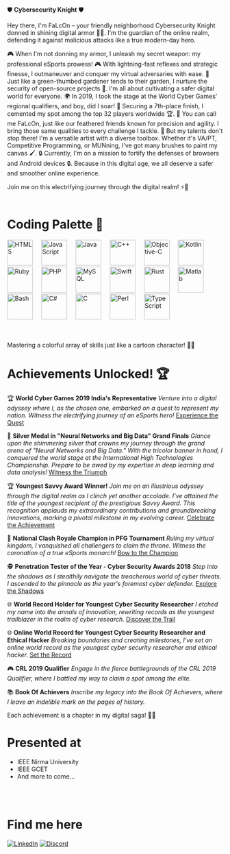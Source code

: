 🛡️ **Cybersecurity Knight** 🛡️

Hey there, I'm FaLcOn – your friendly neighborhood Cybersecurity Knight donned in shining digital armor 🦸‍♂️. I'm the guardian of the online realm, defending it against malicious attacks like a true modern-day hero.

🎮 When I'm not donning my armor, I unleash my secret weapon: my professional eSports prowess! 🎮 With lightning-fast reflexes and strategic finesse, I outmaneuver and conquer my virtual adversaries with ease.
🌱 Just like a green-thumbed gardener tends to their garden, I nurture the security of open-source projects 🌱. I'm all about cultivating a safer digital world for everyone.
🌍 In 2019, I took the stage at the World Cyber Games' regional qualifiers, and boy, did I soar! 🚀 Securing a 7th-place finish, I cemented my spot among the top 32 players worldwide 🏆.
🦅 You can call me FaLcOn, just like our feathered friends known for precision and agility. I bring those same qualities to every challenge I tackle.
🎨 But my talents don't stop there! I'm a versatile artist with a diverse toolbox. Whether it's VA/PT, Competitive Programming, or MUNning, I've got many brushes to paint my canvas 🖌️.
🔒 Currently, I'm on a mission to fortify the defenses of browsers and Android devices 🔒. Because in this digital age, we all deserve a safer and smoother online experience.

Join me on this electrifying journey through the digital realm! ⚡🚀
<br/>
<br/>

# Coding Palette 🎨

<div align="left">
  <img src="https://cdn.jsdelivr.net/gh/devicons/devicon/icons/html5/html5-original.svg" height="60" alt="HTML5" title="HTML5" />
  <img width="12" />
  <img src="https://cdn.jsdelivr.net/gh/devicons/devicon/icons/javascript/javascript-original.svg" height="60" alt="JavaScript" title="JavaScript" />
  <img width="12" />
  <img src="https://cdn.jsdelivr.net/gh/devicons/devicon/icons/java/java-original.svg" height="60" alt="Java" title="Java" />
  <img width="12" />
  <img src="https://cdn.jsdelivr.net/gh/devicons/devicon/icons/cplusplus/cplusplus-original.svg" height="60" alt="C++" title="C++" />
  <img width="12" />
  <img src="https://cdn.jsdelivr.net/gh/devicons/devicon/icons/objectivec/objectivec-plain.svg" height="60" alt="Objective-C" title="Objective-C" />
  <img width="12" />
  <img src="https://cdn.jsdelivr.net/gh/devicons/devicon/icons/kotlin/kotlin-original.svg" height="60" alt="Kotlin" title="Kotlin" />
  <img width="12" />
  <img src="https://cdn.jsdelivr.net/gh/devicons/devicon/icons/ruby/ruby-original.svg" height="60" alt="Ruby" title="Ruby" />
  <img width="12" />
  <img src="https://cdn.jsdelivr.net/gh/devicons/devicon/icons/php/php-original.svg" height="60" alt="PHP" title="PHP" />
  <img width="12" />
  <img src="https://cdn.jsdelivr.net/gh/devicons/devicon/icons/mysql/mysql-original.svg" height="60" alt="MySQL" title="MySQL" />
  <img width="12" />
  <img src="https://cdn.jsdelivr.net/gh/devicons/devicon/icons/swift/swift-original.svg" height="60" alt="Swift" title="Swift" />
  <img width="12" />
  <img src="https://cdn.jsdelivr.net/gh/devicons/devicon/icons/rust/rust-plain.svg" height="60" alt="Rust" title="Rust" />
  <img width="12" />
  <img src="https://cdn.jsdelivr.net/gh/devicons/devicon/icons/matlab/matlab-original.svg" height="60" alt="Matlab" title="Matlab" />
  <img width="12" />
  <img src="https://cdn.jsdelivr.net/gh/devicons/devicon/icons/bash/bash-original.svg" height="60" alt="Bash" title="Bash" />
  <img width="12" />
  <img src="https://cdn.jsdelivr.net/gh/devicons/devicon/icons/csharp/csharp-original.svg" height="60" alt="C#" title="C#" />
  <img width="12" />
  <img src="https://cdn.jsdelivr.net/gh/devicons/devicon/icons/c/c-original.svg" height="60" alt="C" title="C" />
  <img width="12" />
  <img src="https://cdn.jsdelivr.net/gh/devicons/devicon/icons/perl/perl-original.svg" height="60" alt="Perl" title="Perl" />
  <img width="12" />
  <img src="https://cdn.jsdelivr.net/gh/devicons/devicon/icons/typescript/typescript-original.svg" height="60" alt="TypeScript" title="TypeScript" />
  <img width="12" />
</div>

<br/>
<br/>

Mastering a colorful array of skills just like a cartoon character! 🎨🚀


# Achievements Unlocked! 🏆

🏆 **World Cyber Games 2019 India's Representative**
   *Venture into a digital odyssey where I, as the chosen one, embarked on a quest to represent my nation. Witness the electrifying journey of an eSports hero!* [Experience the Quest](https://www.linkedin.com/posts/kirtikumar-anandrao-ramchandani-ba949b153_esports-gaming-activity-6637058961025654784-vB0C)

🏅 **Silver Medal in "Neural Networks and Big Data" Grand Finals**
   *Glance upon the shimmering silver that crowns my journey through the grand arena of "Neural Networks and Big Data." With the tricolor banner in hand, I conquered the world stage at the International High Technologies Championship. Prepare to be awed by my expertise in deep learning and data analysis!* [Witness the Triumph](https://www.linkedin.com/posts/kirtikumar-anandrao-ramchandani-ba949b153_neuralnetworks-bigdata-deeplearning-activity-7114992356403142658-9C4Z)

🏆 **Youngest Savvy Award Winner!**
    *Join me on an illustrious odyssey through the digital realm as I clinch yet another accolade. I've attained the title of the youngest recipient of the prestigious Savvy Award. This recognition applauds my extraordinary contributions and groundbreaking innovations, marking a pivotal milestone in my evolving career.* [Celebrate the Achievement](https://www.linkedin.com/posts/kirtikumar-anandrao-ramchandani-ba949b153_infosec-cybersecurity-security-activity-6630414808833454080-DO8J)

👑 **National Clash Royale Champion in PFG Tournament**
   *Ruling my virtual kingdom, I vanquished all challengers to claim the throne. Witness the coronation of a true eSports monarch!* [Bow to the Champion](https://www.linkedin.com/posts/kirtikumar-anandrao-ramchandani-ba949b153_esports-gaming-games-activity-6656514301882400769-SvON)

🕵️ **Penetration Tester of the Year - Cyber Security Awards 2018**
   *Step into the shadows as I stealthily navigate the treacherous world of cyber threats. I ascended to the pinnacle as the year's foremost cyber defender.* [Explore the Shadows](https://cybersecurityawards.com/2018-winners)

🌐 **World Record Holder for Youngest Cyber Security Researcher**
   *I etched my name into the annals of innovation, rewriting records as the youngest trailblazer in the realm of cyber research.* [Discover the Trail](https://www.linkedin.com/posts/kirtikumar-anandrao-ramchandani-ba949b153_yippee-this-time-record-book-youngest-cybersecurity-activity-6422734726573973504-49vG)

🌐 **Online World Record for Youngest Cyber Security Researcher and Ethical Hacker**
   *Breaking boundaries and creating milestones, I've set an online world record as the youngest cyber security researcher and ethical hacker.* [Set the Record](https://www.linkedin.com/posts/kirtikumar-anandrao-ramchandani-ba949b153_cybersecurity-informationtechnology-activity-6435855907212627969-7hGR)

🎮 **CRL 2019 Qualifier**
   *Engage in the fierce battlegrounds of the CRL 2019 Qualifier, where I battled my way to claim a spot among the elite.* 

📚 **Book Of Achievers**
   *Inscribe my legacy into the Book Of Achievers, where I leave an indelible mark on the pages of history.* 


Each achievement is a chapter in my digital saga! 📖🚀

# Presented at
* IEEE Nirma University
* IEEE GCET
* And more to come...

<br/>
<br/>

# Find me here
<!--[<img alt="Gmail" src="https://img.shields.io/badge/Gmail-D14836?style=for-the-badge&logo=gmail&logoColor=white"/>]() -->

[<img alt="LinkedIn" src="https://img.shields.io/badge/LinkedIn-0077B5?style=for-the-badge&logo=linkedin&logoColor=white" />](https://www.linkedin.com/in/kirtikumar-anandrao-ramchandani-ba949b153/)
[<img alt="Discord" src="https://img.shields.io/badge/Discord-5865F2?style=for-the-badge&logo=discord&logoColor=white" />](https://discordapp.com/users/397017832648605697)

<br/>
<br/>

